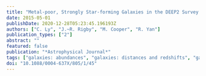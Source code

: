 ```yaml
---
title: "Metal-poor, Strongly Star-forming Galaxies in the DEEP2 Survey: The Relationship between Stellar Mass, Temperature-based Metallicity, and Star Formation Rate"
date: 2015-05-01
publishDate: 2020-12-28T05:23:45.196193Z
authors: ["C. Ly", "J.~R. Rigby", "M. Cooper", "R. Yan"]
publication_types: ["2"]
abstract: ""
featured: false
publication: "*Astrophysical Journal*"
tags: ["galaxies: abundances", "galaxies: distances and redshifts", "galaxies: evolution", "galaxies: ISM", "galaxies: photometry", "galaxies: starburst"]
doi: "10.1088/0004-637X/805/1/45"
---
```


